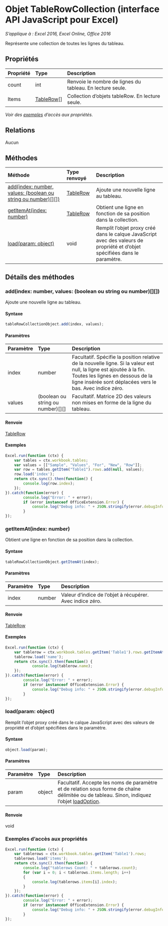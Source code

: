 # Objet TableRowCollection (interface API JavaScript pour Excel)

_S’applique à : Excel 2016, Excel Online, Office 2016_

Représente une collection de toutes les lignes du tableau.

## Propriétés

| Propriété   | Type|Description
|:---------------|:--------|:----------|
|count|int|Renvoie le nombre de lignes du tableau. En lecture seule.|
|Items|[TableRow[]](tablerow.md)|Collection d’objets tableRow. En lecture seule.|

_Voir des [exemples](#property-access-examples) d’accès aux propriétés._

## Relations
Aucun


## Méthodes

| Méthode   | Type renvoyé|Description|
|:---------------|:--------|:----------|
|[add(index: number, values: (boolean ou string ou number)[][])](#addindex-number-values-boolean-or-string-or-number)|[TableRow](tablerow.md)|Ajoute une nouvelle ligne au tableau.|
|[getItemAt(index: number)](#getitematindex-number)|[TableRow](tablerow.md)|Obtient une ligne en fonction de sa position dans la collection.|
|[load(param: object)](#loadparam-object)|void|Remplit l’objet proxy créé dans le calque JavaScript avec des valeurs de propriété et d’objet spécifiées dans le paramètre.|

## Détails des méthodes

### add(index: number, values: (boolean ou string ou number)[][])
Ajoute une nouvelle ligne au tableau.

#### Syntaxe
```js
tableRowCollectionObject.add(index, values);
```

#### Paramètres
| Paramètre   | Type|Description|
|:---------------|:--------|:----------|
|index|number|Facultatif. Spécifie la position relative de la nouvelle ligne. Si la valeur est null, la ligne est ajoutée à la fin. Toutes les lignes en dessous de la ligne insérée sont déplacées vers le bas. Avec indice zéro.|
|values|(boolean ou string ou number)[][]|Facultatif. Matrice 2D des valeurs non mises en forme de la ligne du tableau.|

#### Renvoie
[TableRow](tablerow.md)

#### Exemples

```js
Excel.run(function (ctx) { 
	var tables = ctx.workbook.tables;
	var values = [["Sample", "Values", "For", "New", "Row"]];
	var row = tables.getItem("Table1").rows.add(null, values);
	row.load('index');
	return ctx.sync().then(function() {
		console.log(row.index);
	});
}).catch(function(error) {
		console.log("Error: " + error);
		if (error instanceof OfficeExtension.Error) {
			console.log("Debug info: " + JSON.stringify(error.debugInfo));
		}
});
```
### getItemAt(index: number)
Obtient une ligne en fonction de sa position dans la collection.

#### Syntaxe
```js
tableRowCollectionObject.getItemAt(index);
```

#### Paramètres
| Paramètre   | Type|Description|
|:---------------|:--------|:----------|
|index|number|Valeur d’indice de l’objet à récupérer. Avec indice zéro.|

#### Renvoie
[TableRow](tablerow.md)

#### Exemples

```js
Excel.run(function (ctx) { 
	var tablerow = ctx.workbook.tables.getItem('Table1').rows.getItemAt(0);
	tablerow.load('name');
	return ctx.sync().then(function() {
			console.log(tablerow.name);
	});
}).catch(function(error) {
		console.log("Error: " + error);
		if (error instanceof OfficeExtension.Error) {
			console.log("Debug info: " + JSON.stringify(error.debugInfo));
		}
});
```
### load(param: object)
Remplit l’objet proxy créé dans le calque JavaScript avec des valeurs de propriété et d’objet spécifiées dans le paramètre.

#### Syntaxe
```js
object.load(param);
```

#### Paramètres
| Paramètre   | Type|Description|
|:---------------|:--------|:----------|
|param|object|Facultatif. Accepte les noms de paramètre et de relation sous forme de chaîne délimitée ou de tableau. Sinon, indiquez l’objet [loadOption](loadoption.md).|

#### Renvoie
void
### Exemples d’accès aux propriétés

```js
Excel.run(function (ctx) { 
	var tablerows = ctx.workbook.tables.getItem('Table1').rows;
	tablerows.load('items');
	return ctx.sync().then(function() {
		console.log("tablerows Count: " + tablerows.count);
		for (var i = 0; i < tablerows.items.length; i++)
		{
			console.log(tablerows.items[i].index);
		}
	});
}).catch(function(error) {
		console.log("Error: " + error);
		if (error instanceof OfficeExtension.Error) {
			console.log("Debug info: " + JSON.stringify(error.debugInfo));
		}
});
```
